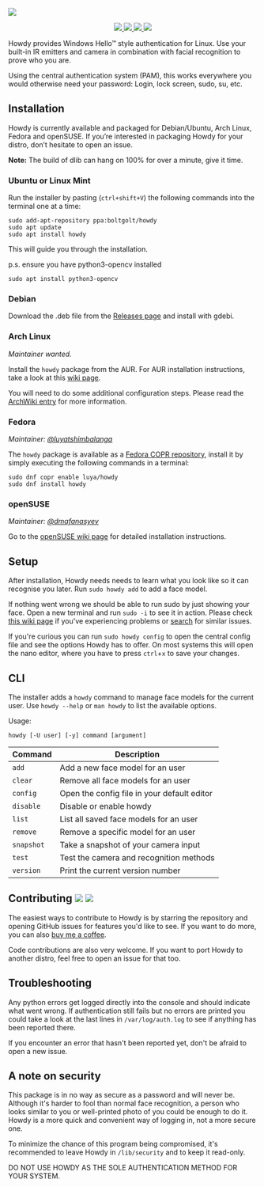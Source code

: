 ![](https://boltgolt.nl/howdy/banner.png)

<p align="center">
	<a href="https://travis-ci.org/boltgolt/howdy">
		<img src="https://img.shields.io/travis/boltgolt/howdy/master.svg">
	</a>
	<a href="https://github.com/boltgolt/howdy/releases">
		<img src="https://img.shields.io/github/release/boltgolt/howdy.svg?colorB=4c1">
	</a>
	<a href="https://github.com/boltgolt/howdy/graphs/contributors">
		<img src="https://img.shields.io/github/contributors/boltgolt/howdy.svg?style=flat">
	</a>
	<a href="https://www.buymeacoffee.com/boltgolt">
		<img src="https://img.shields.io/badge/endpoint.svg?url=https://boltgolt.nl/howdy/shield.json">
	</a>
</p>

Howdy provides Windows Hello™ style authentication for Linux. Use your built-in IR emitters and camera in combination with facial recognition to prove who you are.

Using the central authentication system (PAM), this works everywhere you would otherwise need your password: Login, lock screen, sudo, su, etc.

## Installation

Howdy is currently available and packaged for Debian/Ubuntu, Arch Linux, Fedora and openSUSE. If you’re interested in packaging Howdy for your distro, don’t hesitate to open an issue.

**Note:** The build of dlib can hang on 100% for over a minute, give it time.

### Ubuntu or Linux Mint

Run the installer by pasting (`ctrl+shift+V`) the following commands into the terminal one at a time:

```
sudo add-apt-repository ppa:boltgolt/howdy
sudo apt update
sudo apt install howdy
```

This will guide you through the installation.

p.s. ensure you have python3-opencv installed
```
sudo apt install python3-opencv
```
### Debian

Download the .deb file from the [Releases page](https://github.com/boltgolt/howdy/releases) and install with gdebi.

### Arch Linux
_Maintainer wanted._

Install the `howdy` package from the AUR. For AUR installation instructions, take a look at this [wiki page](https://wiki.archlinux.org/index.php/Arch_User_Repository#Installing_packages).

You will need to do some additional configuration steps. Please read the [ArchWiki entry](https://wiki.archlinux.org/index.php/Howdy) for more information.

### Fedora
_Maintainer: [@luyatshimbalanga](https://github.com/luyatshimbalanga)_

The `howdy` package is available as a [Fedora COPR repository](https://copr.fedorainfracloud.org/coprs/luya/howdy/), install it by simply executing the following commands in a terminal:

```
sudo dnf copr enable luya/howdy
sudo dnf install howdy
```

### openSUSE
_Maintainer: [@dmafanasyev](https://github.com/dmafanasyev)_

Go to the [openSUSE wiki page](https://en.opensuse.org/SDB:Facial_authentication) for detailed installation instructions.

## Setup

After installation, Howdy needs needs to learn what you look like so it can recognise you later. Run `sudo howdy add` to add a face model.

If nothing went wrong we should be able to run sudo by just showing your face. Open a new terminal and run `sudo -i` to see it in action. Please check [this wiki page](https://github.com/boltgolt/howdy/wiki/Common-issues) if you've experiencing problems or [search](https://github.com/boltgolt/howdy/issues) for similar issues.

If you're curious you can run `sudo howdy config` to open the central config file and see the options Howdy has to offer. On most systems this will open the nano editor, where you have to press `ctrl`+`x` to save your changes.

## CLI

The installer adds a `howdy` command to manage face models for the current user. Use `howdy --help` or `man howdy` to list the available options.

Usage:
```
howdy [-U user] [-y] command [argument]
```

| Command   | Description                                   |
|-----------|-----------------------------------------------|
| `add`     | Add a new face model for an user              |
| `clear`   | Remove all face models for an user            |
| `config`  | Open the config file in your default editor   |
| `disable` | Disable or enable howdy                       |
| `list`    | List all saved face models for an user        |
| `remove`  | Remove a specific model for an user           |
| `snapshot`| Take a snapshot of your camera input          |
| `test`    | Test the camera and recognition methods       |
| `version` | Print the current version number              |

## Contributing [![](https://img.shields.io/travis/boltgolt/howdy/dev.svg?label=dev%20build)](https://github.com/boltgolt/howdy/tree/dev) [![](https://img.shields.io/github/issues-raw/boltgolt/howdy/enhancement.svg?label=feature+requests&colorB=4c1)](https://github.com/boltgolt/howdy/issues?q=is%3Aissue+is%3Aopen+label%3Aenhancement)

The easiest ways to contribute to Howdy is by starring the repository and opening GitHub issues for features you'd like to see. If you want to do more, you can also [buy me a coffee](https://www.buymeacoffee.com/boltgolt).

Code contributions are also very welcome. If you want to port Howdy to another distro, feel free to open an issue for that too.

## Troubleshooting

Any python errors get logged directly into the console and should indicate what went wrong. If authentication still fails but no errors are printed you could take a look at the last lines in `/var/log/auth.log` to see if anything has been reported there.

If you encounter an error that hasn't been reported yet, don't be afraid to open a new issue.

## A note on security

This package is in no way as secure as a password and will never be. Although it's harder to fool than normal face recognition, a person who looks similar to you or well-printed photo of you could be enough to do it. Howdy is a more quick and convenient way of logging in, not a more secure one.

To minimize the chance of this program being compromised, it's recommended to leave Howdy in `/lib/security` and to keep it read-only.

DO NOT USE HOWDY AS THE SOLE AUTHENTICATION METHOD FOR YOUR SYSTEM.
